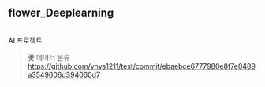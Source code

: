 ## flower_Deeplearning
***
AI 프로젝트

>**꽃** 데이터 분류
https://github.com/ynys1211/test/commit/ebaebce6777980e8f7e0489a3549606d394060d7
